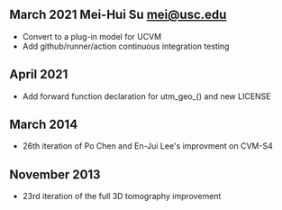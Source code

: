 ## March 2021 Mei-Hui Su <mei@usc.edu>
* Convert to a plug-in model for UCVM 
* Add github/runner/action continuous integration testing 

## April 2021
* Add forward function declaration for utm_geo_() and new LICENSE

## March 2014
* 26th iteration of Po Chen and En-Jui Lee's improvment on CVM-S4

## November 2013
* 23rd iteration of the full 3D tomography improvement 


